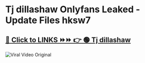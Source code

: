 
 # Tj dillashaw Onlyfans Leaked - Update Files hksw7

## <h2><a href="https://clipsfans.com/Tj_dillashaw&ref=git">🔗 Click to LINKS ⏩⏩ 👉 🟢 Tj dillashaw </a></h2>

<a href="https://clipsfans.com/Tj_dillashaw&ref=git" rel="nofollow" data-target="animated-image.originalLink"><img src="https://i.ibb.co.com/xMMVF88/686577567.gif" alt="Viral Video Original" style="max-width: 100%; display: inline-block;" data-target="animated-image.originalImage"></a>

